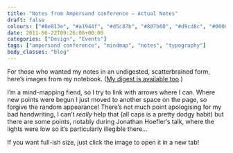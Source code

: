 ```yaml
---
title: "Notes from Ampersand conference — Actual Notes"
draft: false
colours: ["#8e813e", "#a1944f", "#d5c87b", "#807b60", "#d9cd8c", "#000000", "#aaa588"]
date: 2011-06-22T09:26:08+00:00
categories: ["Design", "Events"]
tags: ["ampersand conference", "mindmap", "notes", "typography"]
body_classes: "blog"
---
```


For those who wanted my notes in an undigested, scatterbrained form, here’s images from my notebook. ([My digest is available too](/digest-from-ampersand-conf/).)

I’m a mind-mapping fiend, so I try to link with arrows where I can. Where new points were begun I just moved to another space on the page, so forgive the random appearance! There’s not much point apologising for my bad handwriting, I can’t *really* help that (all caps is a pretty dodgy habit) but there are some points, notably during Jonathan Hoefler’s talk, where the lights were low so it’s particularly illegible there&#8230;

If you want full-ish size, just click the image to open it in a new tab!